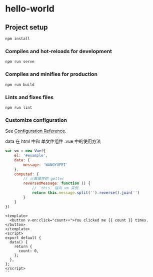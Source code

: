 # hello-world

## Project setup

```
npm install
```

### Compiles and hot-reloads for development

```
npm run serve
```

### Compiles and minifies for production

```
npm run build
```

### Lints and fixes files
```
npm run lint
```

### Customize configuration
See [Configuration Reference](https://cli.vuejs.org/config/).


data 在 html 中和 单文件组件 .vue 中的使用方法

```js
var vm = new Vue({
    el: '#example',
    data: {
        message: 'WANGYUFEI'
    },
    computed: {
        // 计算属性的 getter
        reversedMessage: function () {
            // `this` 指向 vm 实例
            return this.message.split('').reverse().join('')
        }
    }
})
```

```vue
<template>
  <button v-on:click="count++">You clicked me {{ count }} times.</button>
</template>
<script>
export default {
  data() {
    return {
      count: 0,
    };
  },
};
</script>
``